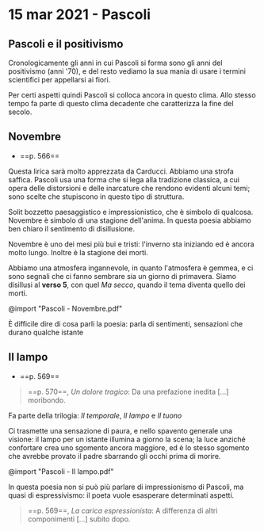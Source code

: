 # 15 mar 2021 - Pascoli

## Pascoli e il positivismo

Cronologicamente gli anni in cui Pascoli si forma sono gli anni del positivismo (anni '70), e del resto vediamo la sua mania di usare i termini scientifici per appellarsi ai fiori.

Per certi aspetti quindi Pascoli si colloca ancora in questo clima. Allo stesso tempo fa parte di questo clima decadente che caratterizza la fine del secolo.

## Novembre
- ==p. 566==

Questa lirica sarà molto apprezzata da Carducci.
Abbiamo una strofa saffica.
Pascoli usa una forma che si lega alla tradizione classica, a cui opera delle distorsioni e delle inarcature che rendono evidenti alcuni temi; sono scelte che stupiscono in questo tipo di struttura.

Solit bozzetto paesaggistico e impressionistico, che è simbolo di qualcosa. Novembre è simbolo di una stagione dell'anima.
In questa poesia abbiamo ben chiaro il sentimento di disillusione.

Novembre è uno dei mesi più bui e tristi: l'inverno sta iniziando ed è ancora molto lungo. Inoltre è la stagione dei morti.

Abbiamo una atmosfera ingannevole, in quanto l'atmosfera è gemmea, e ci sono segnali che ci fanno sembrare sia un giorno di primavera. Siamo disillusi al **verso 5**, con quel _Ma secco_, quando il tema diventa quello dei morti.

@import "Pascoli - Novembre.pdf"

È difficile dire di cosa parli la poesia: parla di sentimenti, sensazioni che durano qualche istante

## Il lampo
- ==p. 569==

> ==p. 570==, _Un dolore tragico_: Da una prefazione inedita [...] moribondo.

Fa parte della trilogia: _Il temporale_, _Il lampo_ e _Il tuono_

Ci trasmette una sensazione di paura, e nello spavento generale una visione: il lampo per un istante illumina a giorno la scena; la luce anziché confortare crea uno sgomento ancora maggiore, ed è lo stesso sgomento che avrebbe provato il padre sbarrando gli occhi prima di morire.

@import "Pascoli - Il lampo.pdf"

In questa poesia non si può più parlare di impressionismo di Pascoli, ma quasi di espressivismo: il poeta vuole esasperare determinati aspetti.

> ==p. 569==, _La carica espressionista_: A differenza di altri componimenti [...] subito dopo.
